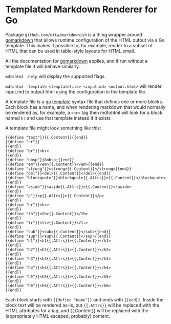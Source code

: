 # Templated Markdown Renderer for Go

Package `github.com/wttw/markdownish` is a thing wrapper around [gomarkdown](https://github.com/gomarkdown/markdown)
that allows runtime configuration of the HTML output via a Go template. This makes it possible to, for example,
render to a subset of HTML that can be used in table-style layouts for HTML email.

All the documentation for [gomarkdown](https://github.com/gomarkdown/markdown) applies, and if run without
a template file it will behave similarly.

`mdtohtml -help` will display the supported flags.

`mdtohtml -template <templatefile> <input.md> <output.html>` will render input.md to output.html using the
configuration in the template file.

A template file is a [go template](https://golang.org/pkg/text/template/) syntax file that defines one or more
blocks. Each block has a name, and when rendering markdown that would normally be rendered as, for example, a
`<hr>` tag then mdtohtml will look for a block named `hr` and use that template instead if it exists

A template file might look something like this:

```gotemplate
{{define "text"}}{{.Content}}{{end}}
{{define "cr"}}
{{end}}
{{define "br"}}<br>
{{end}}
{{define "nbsp"}}&nbsp;{{end}}
{{define "em"}}<em>{{.Content}}</em>{{end}}
{{define "strong"}}<strong>{{.Content}}</strong>{{end}}
{{define "del"}}<del>{{.Content}}</del>{{end}}
{{define "blockquote"}}<blockquote{{.Attrs}}>{{.Content}}</blockquote>
{{end}}
{{define "aside"}}<aside{{.Attrs}}>{{.Content}}</aside>
{{end}}
{{define "p"}}<p{{.Attrs}}>{{.Content}}</p>
{{end}}
{{define "hr"}}<hr>
{{end}}
{{define "th"}}<th>{{.Content}}</th>
{{end}}
{{define "tr"}}<tr>{{.Content}}</tr>
{{end}}
{{define "sub"}}<sub>{{.Content}}</sub>{{end}}
{{define "sup"}}<sup>{{.Content}}</sup>{{end}}
{{define "h1"}}<h1{{.Attrs}}>{{.Content}}</h1>
{{end}}
{{define "h2"}}<h2{{.Attrs}}>{{.Content}}</h2>
{{end}}
{{define "h3"}}<h3{{.Attrs}}>{{.Content}}</h3>
{{end}}
{{define "h4"}}<h4{{.Attrs}}>{{.Content}}</h4>
{{end}}
{{define "h5"}}<h5{{.Attrs}}>{{.Content}}</h5>
{{end}}
{{define "h6"}}<h6{{.Attrs}}>{{.Content}}</h6>
{{end}}

```

Each block starts with `{{define "name"}}` and ends with `{{end}}`. Inside the block text will be rendered as-is,
but `{{.Attrs}}` will be replaced with the HTML attributes for a tag, and {{.Content}} will be replaced with the
(appropriately HTML escaped, probably) content.
